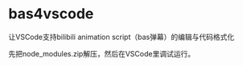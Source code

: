 # bas4vscode
 让VSCode支持bilibili animation script（bas弹幕）的编辑与代码格式化


先把node_modules.zip解压，然后在VSCode里调试运行。